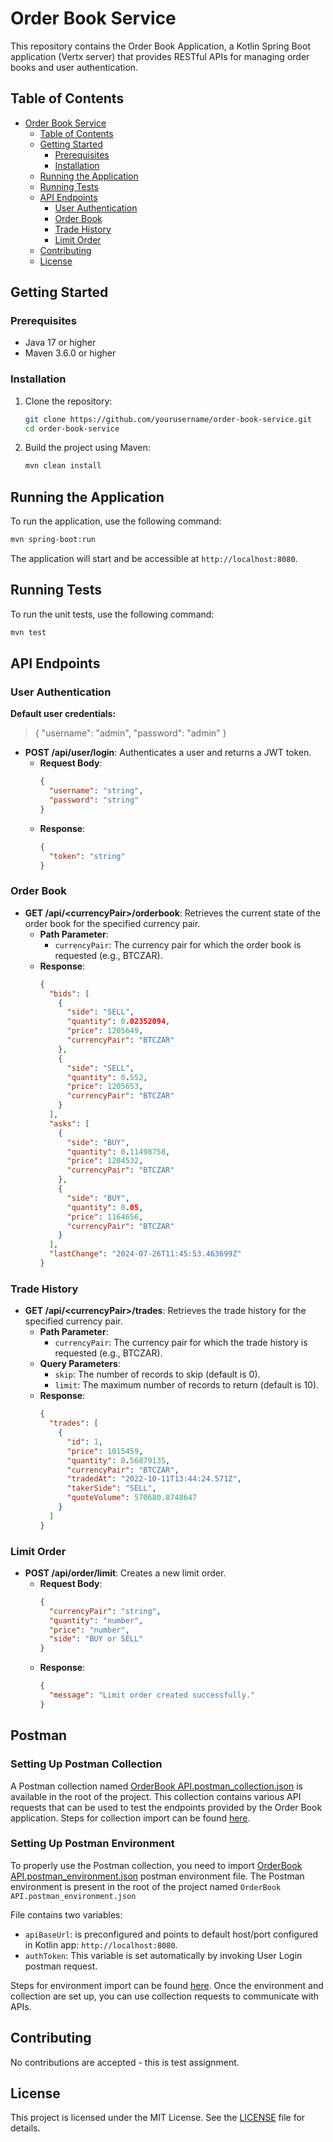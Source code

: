 # Order Book Service

This repository contains the Order Book Application, a Kotlin Spring Boot application (Vertx server) that provides RESTful APIs for managing order books and user authentication.

## Table of Contents

- [Order Book Service](#order-book-service)
    - [Table of Contents](#table-of-contents)
    - [Getting Started](#getting-started)
        - [Prerequisites](#prerequisites)
        - [Installation](#installation)
    - [Running the Application](#running-the-application)
    - [Running Tests](#running-tests)
    - [API Endpoints](#api-endpoints)
        - [User Authentication](#user-authentication)
        - [Order Book](#order-book)
        - [Trade History](#trade-history)
        - [Limit Order](#limit-order)
    - [Contributing](#contributing)
    - [License](#license)

## Getting Started

### Prerequisites

- Java 17 or higher
- Maven 3.6.0 or higher

### Installation

1. Clone the repository:
    ```sh
    git clone https://github.com/yourusername/order-book-service.git
    cd order-book-service
    ```

2. Build the project using Maven:
    ```sh
    mvn clean install
    ```

## Running the Application

To run the application, use the following command:
```sh
mvn spring-boot:run
```

The application will start and be accessible at `http://localhost:8080`.

## Running Tests

To run the unit tests, use the following command:
```sh
mvn test
```

## API Endpoints

### User Authentication
  **Default user credentials:** 
  >{ "username": "admin", "password": "admin" }
- **POST /api/user/login**: Authenticates a user and returns a JWT token.
    - **Request Body**:
      ```json
      {
        "username": "string",
        "password": "string"
      }
      ```
    - **Response**:
      ```json
      {
        "token": "string"
      }
      ```

### Order Book

- **GET /api/\<currencyPair\>/orderbook**: Retrieves the current state of the order book for the specified currency pair.
    - **Path Parameter**:
        - `currencyPair`: The currency pair for which the order book is requested (e.g., BTCZAR).
    - **Response**:
      ```json
      {
        "bids": [
          {
            "side": "SELL",
            "quantity": 0.02352094,
            "price": 1205649,
            "currencyPair": "BTCZAR"
          },
          {
            "side": "SELL",
            "quantity": 0.552,
            "price": 1205653,
            "currencyPair": "BTCZAR"
          }
        ],
        "asks": [
          {
            "side": "BUY",
            "quantity": 0.11498758,
            "price": 1204532,
            "currencyPair": "BTCZAR"
          },
          {
            "side": "BUY",
            "quantity": 0.05,
            "price": 1164656,
            "currencyPair": "BTCZAR"
          }
        ],
        "lastChange": "2024-07-26T11:45:53.463699Z"
      }
      ```

### Trade History

- **GET /api/\<currencyPair\>/trades**: Retrieves the trade history for the specified currency pair.
    - **Path Parameter**:
        - `currencyPair`: The currency pair for which the trade history is requested (e.g., BTCZAR).
    - **Query Parameters**:
        - `skip`: The number of records to skip (default is 0).
        - `limit`: The maximum number of records to return (default is 10).
    - **Response**:
        ```json
        {
          "trades": [
            {
              "id": 1,
              "price": 1015459,
              "quantity": 0.56879135,
              "currencyPair": "BTCZAR",
              "tradedAt": "2022-10-11T13:44:24.571Z",
              "takerSide": "SELL",
              "quoteVolume": 570680.8748647
            }
          ]
        }
        ```

### Limit Order

- **POST /api/order/limit**: Creates a new limit order.
    - **Request Body**:
      ```json
      {
        "currencyPair": "string",
        "quantity": "number",
        "price": "number",
        "side": "BUY or SELL"
      }
      ```
    - **Response**:
      ```json
      {
        "message": "Limit order created successfully."
      }
      ```

## Postman 

### Setting Up Postman Collection

A Postman collection named [OrderBook API.postman_collection.json](./postman/OrderBook%20API.postman_collection.json) is available in the root of the project. 
This collection contains various API requests that can be used to test the endpoints provided by the Order Book application.
Steps for collection import can be found [here](https://docs.tink.com/entries/articles/postman-collection-for-account-check#import-the-postman-collection). 

### Setting Up Postman Environment

To properly use the Postman collection, you need to import [OrderBook API.postman_environment.json](./postman/OrderBook%20API.postman_environment.json) postman environment file. The
Postman environment is present in the root of the project named `OrderBook API.postman_environment.json`

File contains two variables:
- `apiBaseUrl`: is preconfigured and points to default host/port configured in Kotlin app: `http://localhost:8080`.
- `authToken`: This variable is set automatically by invoking User Login postman request.

Steps for environment import can be found [here](https://docs.tink.com/entries/articles/postman-collection-for-account-check#import-the-postman-collection).
Once the environment and collection are set up, you can use collection requests to communicate with APIs.

## Contributing

No contributions are accepted - this is test assignment.

## License

This project is licensed under the MIT License. See the [LICENSE](LICENSE) file for details.